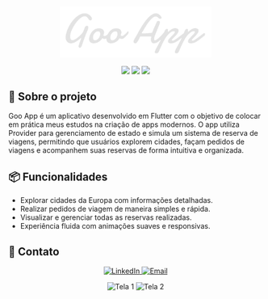 <p align="center">
  <img src="assets/images/app_logo.png" alt="Logo aplicativo" width="300"/>
</p>

<p align="center">
  <img src="https://img.shields.io/badge/Flutter-02569B?style=for-the-badge&logo=flutter&logoColor=white" />
  <img src="https://img.shields.io/badge/Dart-0175C2?style=for-the-badge&logo=dart&logoColor=white" />
  <img src="https://img.shields.io/badge/Provider-FF6F00?style=for-the-badge&logo=flutter&logoColor=white" />
</p>

## 🚀 Sobre o projeto
Goo App é um aplicativo desenvolvido em Flutter com o objetivo de colocar em prática meus estudos na criação de apps modernos.
O app utiliza Provider para gerenciamento de estado e simula um sistema de reserva de viagens, permitindo que usuários explorem cidades, façam pedidos de viagens e acompanhem suas reservas de forma intuitiva e organizada.

## 📦 Funcionalidades
- Explorar cidades da Europa com informações detalhadas.
- Realizar pedidos de viagem de maneira simples e rápida.
- Visualizar e gerenciar todas as reservas realizadas.
- Experiência fluida com animações suaves e responsivas.

## 🤝 Contato

<p align="center">
  <a href="https://linkedin.com/in/yuri-trindade" target="_blank">
    <img src="https://img.shields.io/badge/LinkedIn-0A66C2?style=for-the-badge&logo=linkedin&logoColor=white" alt="LinkedIn" />
  </a>
  <a href="mailto:yuri_trindade2016@hotmail.com" target="_blank">
    <img src="https://img.shields.io/badge/Email-0078D4?style=for-the-badge&logo=microsoft-outlook&logoColor=white" alt="Email" />
  </a>
</p>

<p align="center">
  <img src="assets/images/screenshots1.png" alt="Tela 1" width="300"/>
  <img src="assets/images/screenshots2.png" alt="Tela 2" width="300"/>
</p>
